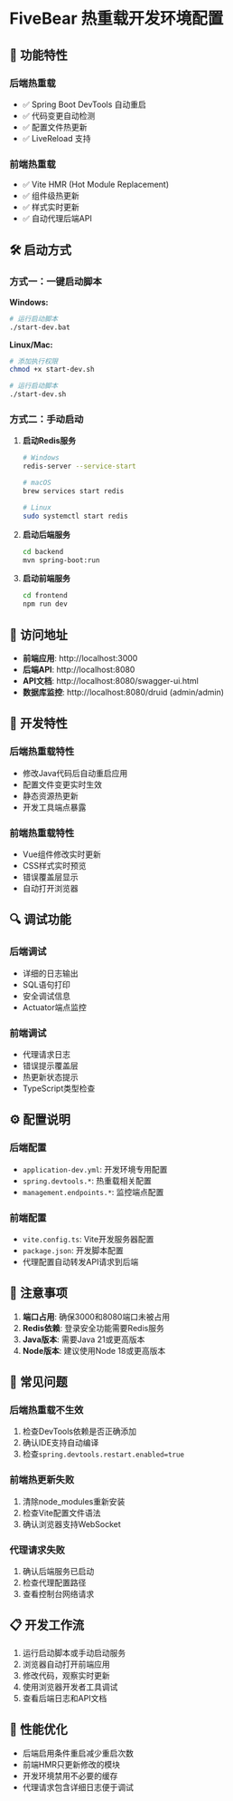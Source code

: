 # FiveBear 热重载开发环境配置

## 🚀 功能特性

### 后端热重载
- ✅ Spring Boot DevTools 自动重启
- ✅ 代码变更自动检测
- ✅ 配置文件热更新
- ✅ LiveReload 支持

### 前端热重载
- ✅ Vite HMR (Hot Module Replacement)
- ✅ 组件级热更新
- ✅ 样式实时更新
- ✅ 自动代理后端API

## 🛠️ 启动方式

### 方式一：一键启动脚本

**Windows:**
```bash
# 运行启动脚本
./start-dev.bat
```

**Linux/Mac:**
```bash
# 添加执行权限
chmod +x start-dev.sh

# 运行启动脚本
./start-dev.sh
```

### 方式二：手动启动

1. **启动Redis服务**
   ```bash
   # Windows
   redis-server --service-start
   
   # macOS
   brew services start redis
   
   # Linux
   sudo systemctl start redis
   ```

2. **启动后端服务**
   ```bash
   cd backend
   mvn spring-boot:run
   ```

3. **启动前端服务**
   ```bash
   cd frontend
   npm run dev
   ```

## 📱 访问地址

- **前端应用**: http://localhost:3000
- **后端API**: http://localhost:8080
- **API文档**: http://localhost:8080/swagger-ui.html
- **数据库监控**: http://localhost:8080/druid (admin/admin)

## 🔧 开发特性

### 后端热重载特性
- 修改Java代码后自动重启应用
- 配置文件变更实时生效
- 静态资源热更新
- 开发工具端点暴露

### 前端热重载特性
- Vue组件修改实时更新
- CSS样式实时预览
- 错误覆盖层显示
- 自动打开浏览器

## 🔍 调试功能

### 后端调试
- 详细的日志输出
- SQL语句打印
- 安全调试信息
- Actuator端点监控

### 前端调试
- 代理请求日志
- 错误提示覆盖层
- 热更新状态提示
- TypeScript类型检查

## ⚙️ 配置说明

### 后端配置
- `application-dev.yml`: 开发环境专用配置
- `spring.devtools.*`: 热重载相关配置
- `management.endpoints.*`: 监控端点配置

### 前端配置
- `vite.config.ts`: Vite开发服务器配置
- `package.json`: 开发脚本配置
- 代理配置自动转发API请求到后端

## 🚨 注意事项

1. **端口占用**: 确保3000和8080端口未被占用
2. **Redis依赖**: 登录安全功能需要Redis服务
3. **Java版本**: 需要Java 21或更高版本
4. **Node版本**: 建议使用Node 18或更高版本

## 🐛 常见问题

### 后端热重载不生效
1. 检查DevTools依赖是否正确添加
2. 确认IDE支持自动编译
3. 检查`spring.devtools.restart.enabled=true`

### 前端热更新失败
1. 清除node_modules重新安装
2. 检查Vite配置文件语法
3. 确认浏览器支持WebSocket

### 代理请求失败
1. 确认后端服务已启动
2. 检查代理配置路径
3. 查看控制台网络请求

## 📋 开发工作流

1. 运行启动脚本或手动启动服务
2. 浏览器自动打开前端应用
3. 修改代码，观察实时更新
4. 使用浏览器开发者工具调试
5. 查看后端日志和API文档

## 🎯 性能优化

- 后端启用条件重启减少重启次数
- 前端HMR只更新修改的模块
- 开发环境禁用不必要的缓存
- 代理请求包含详细日志便于调试 